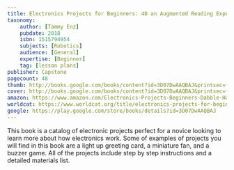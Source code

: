 ```yaml
---
title: Electronics Projects for Beginners: 4D an Augmented Reading Experience
taxonomy:
	author: [Tammy Enz]
	pubdate: 2018
	isbn: 1515794954
	subjects: [Robotics]
	audience: [General]
	expertise: [Beginner]
	tag: [lesson plans]
publisher: Capstone
pagecount: 48
thumb: http://books.google.com/books/content?id=3D07DwAAQBAJ&printsec=frontcover&img=1&zoom=2&edge=curl&imgtk=AFLRE70Saoi7f2nlf1iYe2i1DMKPv7TjeKP0NGU86gLFiA_6FhGKKmzmL7ybvp19UOwmf9Ac2ly9R4GAf6ie4X2CoSG0I41m2rC490TVpa6r6d9Mf4JT2r4klV2pdKFaB6nEwefInrJw&source=gbs_api
cover: http://books.google.com/books/content?id=3D07DwAAQBAJ&printsec=frontcover&img=1&zoom=6&edge=curl&imgtk=AFLRE709uvBwFTyLgaXgN4KYvfQ0pUTTrvOk-BryNrOFrEDCSLXEd3xH5_qlPhWXqvi_uhfO_u87LMuDKAoUaTzgHC2vbD1kqXiT6zZwXOTjv0rf20XRgy2aUreKol_oGbR2bgFXdzon&source=gbs_api
amazon: https://www.amazon.com/Electronics-Projects-Beginners-Dabble-Hands/dp/1474751903/ref=sr_1_1?keywords=Electronics+Projects+for+Beginners+enz&qid=1574640744&sr=8-1
worldcat: https://www.worldcat.org/title/electronics-projects-for-beginners/oclc/1108046952&referer=brief_results
google: https://play.google.com/store/books/details?id=3D07DwAAQBAJ
---
```

This book is a catalog of electronic projects perfect for a novice looking to learn more about how electronics work.  Some of examples of projects you will find in this book are a light up greeting card, a miniature fan, and a buzzer game.  All of the projects include step by step instructions and a detailed materials list.